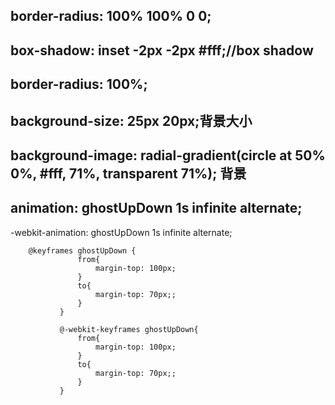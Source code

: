 ## border-radius: 100% 100% 0 0;

## box-shadow: inset -2px -2px #fff;//box shadow

## border-radius: 100%;

## background-size: 25px 20px;背景大小

## background-image: radial-gradient(circle at 50% 0%, #fff, 71%, transparent 71%); 背景

## animation: ghostUpDown 1s infinite alternate;
   -webkit-animation: ghostUpDown 1s infinite alternate;

```
    @keyframes ghostUpDown {
               from{
                   margin-top: 100px;
               }
               to{
                   margin-top: 70px;;
               }
           }

           @-webkit-keyframes ghostUpDown{
               from{
                   margin-top: 100px;
               }
               to{
                   margin-top: 70px;;
               }
           }
```